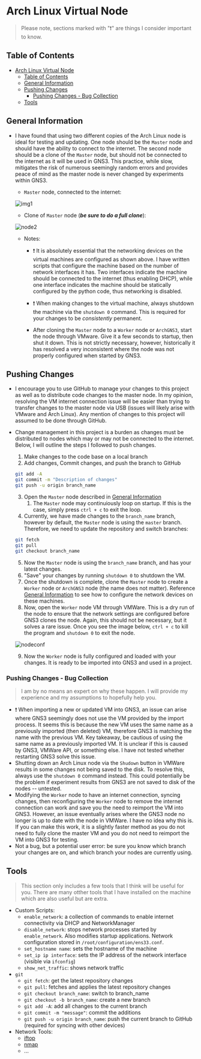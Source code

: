 # Arch Linux Virtual Node
> Please note, sections marked with ":exclamation:" are things I consider important to know.

## Table of Contents
- [Arch Linux Virtual Node](#arch-linux-virtual-node)
  - [Table of Contents](#table-of-contents)
  - [General Information](#general-information)
  - [Pushing Changes](#pushing-changes)
    - [Pushing Changes - Bug Collection](#pushing-changes---bug-collection)
  - [Tools](#tools)

## General Information
- I have found that using two different copies of the Arch Linux node is ideal for testing and updating. One node should be the `Master` node and should have the ability to connect to the internet. The second node should be a clone of the `Master` node, but should not be connected to the internet as it will be used in GNS3. This practice, while slow, mitigates the risk of numerous seemingly random errors and provides peace of mind as the master node is never changed by experiments within GNS3. 
  - `Master` node, connected to the internet: 

  ![img1](https://github.com/rafi075/csugw/assets/78711391/e4033dd9-1b6d-4739-b894-75adf1035947)
  - Clone of `Master` node (***be sure to do a full clone***): 
  
  ![node2](https://github.com/rafi075/csugw/assets/78711391/b59fc428-ab01-4bc1-ab9c-6f1c7147def0)
  - Notes:
      - :exclamation: It is absolutely essential that the networking devices on the virtual machines are configured as shown above. I have written scripts that configure the machine based on the number of network interfaces it has. Two interfaces indicate the machine should be connected to the internet (thus enabling DHCP), while one interface indicates the machine should be statically configured by the python code, thus networking is disabled.

      - :exclamation: When making changes to the virtual machine, always shutdown the machine via the `shutdown 0` command. This is required for your changes to be *consistently* permanent.

      - After cloning the `Master` node to a `Worker` node or `ArchGNS3`, start the node through VMware. Give it a few seconds to startup, then shut it down. This is not strictly necessary, however, historically it has resolved a very inconsistent where the node was not properly configured when started by GNS3. 


## Pushing Changes
- I encourage you to use GitHub to manage your changes to this project as well as to distribute code changes to the master node. In my opinion, resolving the VM internet connection issue will be easier than trying to transfer changes to the master node via USB (issues will likely arise with VMware and Arch Linux). Any mention of changes to this project will assumed to be done through GitHub.
- Change management in this project is a burden as changes must be distributed to nodes which may or may not be connected to the internet. Below, I will outline the steps I followed to push changes.
  1. Make changes to the code base on a local branch
  2. Add changes, Commit changes, and push the branch to GitHub
    ```bash
    git add -A
    git commit -m "Description of changes"
    git push -u origin branch_name
    ```
  3. Open the `Master` node described in [General Information](#general-information)
     1. The `Master` node may continuiously loop on startup. If this is the case, simply press `ctrl + c` to exit the loop.
  4. Currently, we have made changes to the `branch_name` branch, however by default, the `Master` node is using the `master` branch. Therefore, we need to update the repository and switch branches:
    ```bash
    git fetch
    git pull
    git checkout branch_name
    ```
  5. Now the `Master` node is using the `branch_name` branch, and has your latest changes.
  6. "Save" your changes by running `shutdown 0` to shutdown the VM.
  7. Once the shutdown is complete, clone the `Master` node to create a `Worker` node or `ArchGNS3` node (the name does not matter). Reference [General Information](#general-information) to see how to configure the network devices on these machines.
  8. Now, open the `Worker` node VM through VMWare. This is a dry run of the node to ensure that the network settings are configured before GNS3 clones the node. Again, this should not be necessary, but it solves a rare issue. Once you see the image below, `ctrl + c` to kill the program and `shutdown 0` to exit the node.

  ![nodeconf](https://github.com/rafi075/csugw/assets/78711391/3dbcbf85-12f6-4420-8ba1-091ff606c9b6)

  9. Now the `Worker` node is fully configured and loaded with your changes. It is ready to be imported into GNS3 and used in a project.

### Pushing Changes - Bug Collection
> I am by no means an expert on why these happen. I will provide my experience and my assumptions to hopefully help you.
- :exclamation: When importing a new or updated VM into GNS3, an issue can arise where GNS3 seemingly does not use the VM provided by the import process. It seems this is because the new VM uses the same name as a previously imported (then deleted) VM, therefore GNS3 is matching the name with the previous VM. Key takeaway, be cautious of using the same name as a previously imported VM. It is unclear if this is caused by GNS3, VMWare API, or something else. I have not tested whether restarting GNS3 solve this issue.
- Shutting down an Arch Linux node via the `Shudown` button in VMWare results in some changes not being saved to the disk. To resolve this, always use the `shutdown 0` command instead. This could potentially be the problem if experiment results from GNS3 are not saved to disk of the nodes -- untested.
- Modifying the `Worker` node to have an internet connection, syncing changes, then reconfiguring the `Worker` node to remove the internet connection can work and save you the need to reimport the VM into GNS3. However, an issue eventually arises where the GNS3 node no longer is up to date with the node in VMWare. I have no idea why this is. If you can make this work, it is a slightly faster method as you do not need to fully clone the master VM and you do not need to reimport the VM into GNS3 for testing.
- Not a bug, but a potential user error: be sure you know which branch your changes are on, and which branch your nodes are currently using.

## Tools
> This section only includes a few tools that I think will be useful for you. There are many otther tools that I have installed on the machine which are also useful but are extra.
- Custom Scripts:
    - `enable_network`: a collection of commands to enable internet connectivity via DHCP and NetworkManager
    - `disable_network`: stops network processes started by `enable_network`. Also modifies startup applications. Network configuration stored in `/root/configuration/ens33.conf`.
    - `set_hostname name`: sets the hostname of the machine
    - `set_ip ip interface`: sets the IP address of the network interface (visible via `ifconfig`)
    - `show_net_traffic`: shows network traffic
- `git`
    - `git fetch`: get the latest repository changes
    - `git pull`: fetches and applies the latest repository changes
    - `git checkout branch_name`: switch to branch_name
    - `git checkout -b branch_name`: create a new branch
    - `git add -A`: add all changes to the current branch
    - `git commit -m "message"`: commit the additions
    - `git push -u origin branch_name`: push the current branch to GitHub (required for syncing with other devices)
- Network Tools:
    - [iftop](https://man.archlinux.org/man/iftop.8.en)
    - [nmap](https://man.archlinux.org/man/extra/nmap/nmap.1.en)
    - ...
    